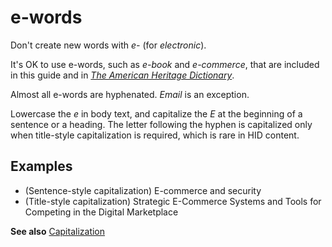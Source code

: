 # e-words

Don't create new words with *e-* (for *electronic*).

It's OK to use e-words, such as *e-book* and *e-commerce*, that are included in this guide and in [*The American Heritage Dictionary*](https://ahdictionary.com/).

Almost all e-words are hyphenated. *Email* is an exception.

Lowercase the *e* in body text, and capitalize the *E* at the beginning of a sentence or a heading. The letter following the hyphen is capitalized only when title-style capitalization is required, which is rare in HID content.

## Examples

- (Sentence-style capitalization) E-commerce and security  
- (Title-style capitalization) Strategic E-Commerce Systems and Tools for Competing in the Digital Marketplace

**See also** [Capitalization](~/capitalization.md)
